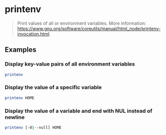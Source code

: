# printenv

> Print values of all or environment variables. More information: <https://www.gnu.org/software/coreutils/manual/html_node/printenv-invocation.html>.

## Examples

### Display key-value pairs of all environment variables

```bash
printenv
```

### Display the value of a specific variable

```bash
printenv HOME
```

### Display the value of a variable and end with NUL instead of newline

```bash
printenv [-0|--null] HOME
```
